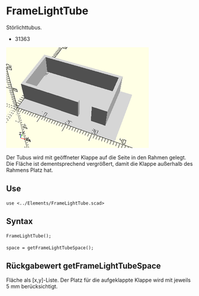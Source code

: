 # FrameLightTube
Störlichttubus.
- 31363

![FrameLightTube](../../images/FrameLightTube.png)

Der Tubus wird mit geöffneter Klappe auf die Seite in den Rahmen gelegt. Die Fläche ist dementsprechend vergrößert, damit die Klappe außerhalb des Rahmens Platz hat.

## Use
```
use <../Elements/FrameLightTube.scad>
```

## Syntax
```
FrameLightTube();

space = getFrameLightTubeSpace();
```

## Rückgabewert getFrameLightTubeSpace
Fläche als \[x,y]-Liste. Der Platz für die aufgeklappte Klappe wird mit jeweils 5 mm  berücksichtigt.
